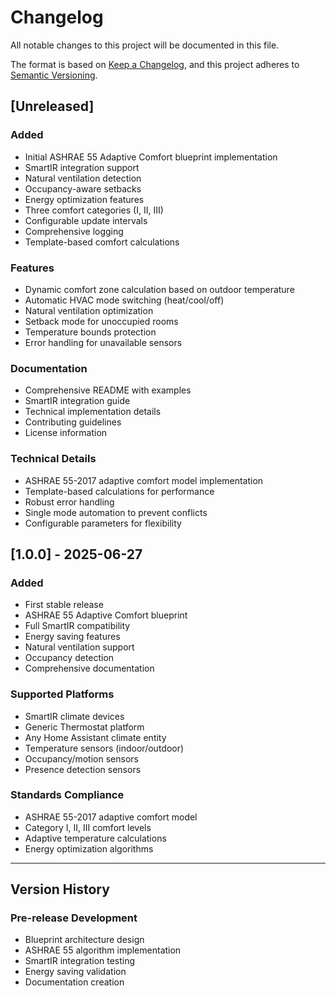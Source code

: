 # Changelog

All notable changes to this project will be documented in this file.

The format is based on [Keep a Changelog](https://keepachangelog.com/en/1.0.0/),
and this project adheres to [Semantic Versioning](https://semver.org/spec/v2.0.0.html).

## [Unreleased]

### Added
- Initial ASHRAE 55 Adaptive Comfort blueprint implementation
- SmartIR integration support
- Natural ventilation detection
- Occupancy-aware setbacks
- Energy optimization features
- Three comfort categories (I, II, III)
- Configurable update intervals
- Comprehensive logging
- Template-based comfort calculations

### Features
- Dynamic comfort zone calculation based on outdoor temperature
- Automatic HVAC mode switching (heat/cool/off)
- Natural ventilation optimization
- Setback mode for unoccupied rooms
- Temperature bounds protection
- Error handling for unavailable sensors

### Documentation
- Comprehensive README with examples
- SmartIR integration guide
- Technical implementation details
- Contributing guidelines
- License information

### Technical Details
- ASHRAE 55-2017 adaptive comfort model implementation
- Template-based calculations for performance
- Robust error handling
- Single mode automation to prevent conflicts
- Configurable parameters for flexibility

## [1.0.0] - 2025-06-27

### Added
- First stable release
- ASHRAE 55 Adaptive Comfort blueprint
- Full SmartIR compatibility
- Energy saving features
- Natural ventilation support
- Occupancy detection
- Comprehensive documentation

### Supported Platforms
- SmartIR climate devices
- Generic Thermostat platform
- Any Home Assistant climate entity
- Temperature sensors (indoor/outdoor)
- Occupancy/motion sensors
- Presence detection sensors

### Standards Compliance
- ASHRAE 55-2017 adaptive comfort model
- Category I, II, III comfort levels
- Adaptive temperature calculations
- Energy optimization algorithms

---

## Version History

### Pre-release Development
- Blueprint architecture design
- ASHRAE 55 algorithm implementation
- SmartIR integration testing
- Energy saving validation
- Documentation creation
